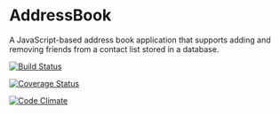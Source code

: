 # AddressBook
A JavaScript-based address book application that supports adding and removing friends from a contact list stored in a database.

[![Build Status](https://travis-ci.org/BrendelGroup/HymHub.svg?branch=v0.0.1)](https://travis-ci.org/BrendelGroup/HymHub)

[![Coverage Status](https://coveralls.io/repos/jacobdlewis/AddressBook/badge.svg?branch=master)](https://coveralls.io/r/jacobdlewis/AddressBook?branch=master)

[![Code Climate](https://codeclimate.com/github/jacobdlewis/AddressBook/badges/gpa.svg)](https://codeclimate.com/github/jacobdlewis/AddressBook)
